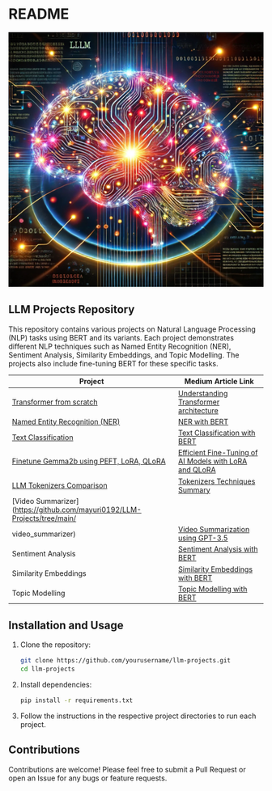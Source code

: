 # README

![LLM Projects](/asset/llm.png)

## LLM Projects Repository

This repository contains various projects on Natural Language Processing (NLP) tasks using BERT and its variants. Each project demonstrates different NLP techniques such as Named Entity Recognition (NER), Sentiment Analysis, Similarity Embeddings, and Topic Modelling. The projects also include fine-tuning BERT for these specific tasks.

| Project                      | Medium Article Link                                       |
|------------------------------|-----------------------------------------------------------|
| [Transformer from scratch](https://github.com/mayuri0192/LLM-Projects/tree/main/Transformer_from_scratch)    | [Understanding Transformer architecture](https://medium.com/@0192.mayuri/understanding-transformer-architecture-a-comprehensive-guide-2c8d1330d933)  |
| [Named Entity Recognition (NER)](https://github.com/mayuri0192/LLM-Projects/tree/main/Healthcare_data_finetuning_BioBert_ClinicalBert_NER) | [NER with BERT](https://medium.com/@0192.mayuri/bert-training-and-fine-tuning-c49718d639ba)    |
| [Text Classification](https://github.com/mayuri0192/LLM-Projects/tree/main/Multiclass_textclassification_finetuning_distillbert)| [Text Classification with BERT](https://medium.com/@0192.mayuri/bert-training-and-fine-tuning-c49718d639ba) |
| [Finetune Gemma2b using PEFT, LoRA, QLoRA]()| [Efficient Fine-Tuning of AI Models with LoRA and QLoRA](https://medium.com/@0192.mayuri/efficient-fine-tuning-of-ai-models-with-lora-and-qlora-69efdb2a3faf)
| [LLM Tokenizers Comparison]() | [Tokenizers Techniques Summary](https://medium.com/@0192.mayuri/summarizing-techniques-in-tokenizers-69126001997d)
| [Video Summarizer](https://github.com/mayuri0192/LLM-Projects/tree/main/
video_summarizer) | [Video Summarization using GPT-3.5](https://github.com/mayuri0192/LLM-Projects/blob/main/video_summarizer/README.md)|
| Sentiment Analysis             | [Sentiment Analysis with BERT](https://medium.com/link-to-sentiment-analysis-article) |
| Similarity Embeddings          | [Similarity Embeddings with BERT](https://medium.com/link-to-similarity-embeddings-article) |
| Topic Modelling                | [Topic Modelling with BERT](https://medium.com/link-to-topic-modelling-article) |


## Installation and Usage

1. Clone the repository:
   ```bash
   git clone https://github.com/yourusername/llm-projects.git
   cd llm-projects
   ```

2. Install dependencies:
   ```bash
   pip install -r requirements.txt
   ```

3. Follow the instructions in the respective project directories to run each project.

## Contributions

Contributions are welcome! Please feel free to submit a Pull Request or open an Issue for any bugs or feature requests.



